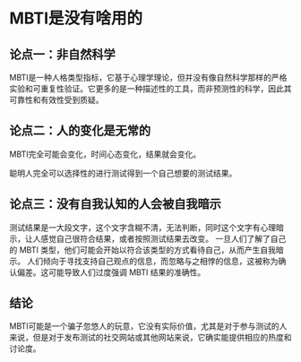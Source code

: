 # MBTI是没有啥用的

## 论点一：非自然科学

MBTI是一种人格类型指标，它基于心理学理论，但并没有像自然科学那样的严格实验和可重复性验证。它更多的是一种描述性的工具，而非预测性的科学，因此其可靠性和有效性受到质疑。

## 论点二：人的变化是无常的

MBTI完全可能会变化，时间心态变化，结果就会变化。

聪明人完全可以选择性的进行测试得到一个自己想要的测试结果。

## 论点三：没有自我认知的人会被自我暗示
测试结果是一大段文字，这个文字含糊不清，无法判断，同时这个文字有心理暗示，让人感觉自己很符合结果，或者按照测试结果去改变。
一旦人们了解了自己的 MBTI 类型，他们可能会开始以符合该类型的方式看待自己，从而产生自我暗示。
人们倾向于寻找支持自己观点的信息，而忽略与之相悖的信息，这被称为确认偏差。这可能导致人们过度强调 MBTI 结果的准确性。

##  结论

MBTI可能是一个骗子忽悠人的玩意，它没有实际价值，尤其是对于参与测试的人来说，但是对于发布测试的社交网站或其他网站来说，它确实能提供相应的热度和讨论度。